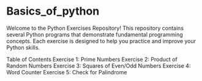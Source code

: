 # Basics_of_python
Welcome to the Python Exercises Repository! This repository contains several Python programs that demonstrate fundamental programming concepts. Each exercise is designed to help you practice and improve your Python skills.

Table of Contents
Exercise 1: Prime Numbers
Exercise 2: Product of Random Numbers
Exercise 3: Squares of Even/Odd Numbers
Exercise 4: Word Counter
Exercise 5: Check for Palindrome
